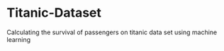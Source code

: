 # Titanic-Dataset
Calculating the survival of passengers on titanic data set using machine learning

